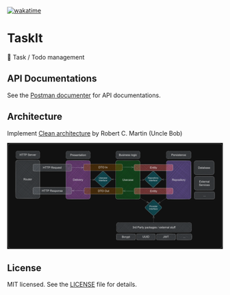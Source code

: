 [![wakatime](https://wakatime.com/badge/github/edwintantawi/taskit.svg)](https://wakatime.com/badge/github/edwintantawi/taskit)

# TaskIt

📑 Task / Todo management

## API Documentations

See the [Postman documenter](https://documenter.getpostman.com/view/25225683/2s8Z75Rp6u) for API documentations.

## Architecture

Implement [Clean architecture](https://blog.cleancoder.com/uncle-bob/2012/08/13/the-clean-architecture.html) by Robert C. Martin (Uncle Bob)

![project architecture](./docs/architecture.png)

## License

MIT licensed. See the [LICENSE](./LICENSE) file for details.

